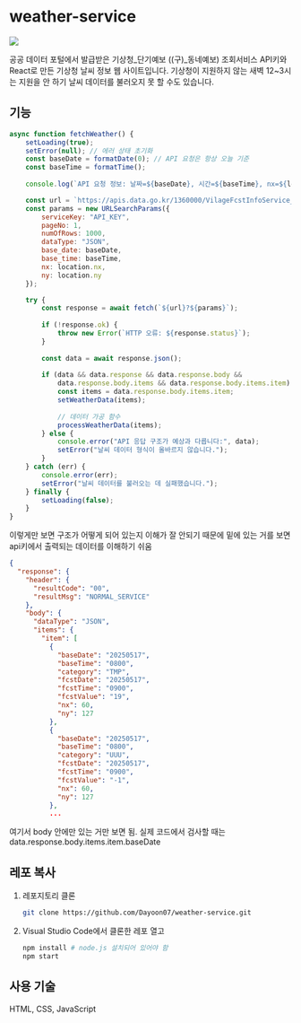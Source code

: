 # weather-service

![](https://dayoon07.github.io/weather-service/img/test.png)

공공 데이터 포털에서 발급받은 기상청_단기예보 ((구)_동네예보) 조회서비스 API키와 React로 만든 기상청 날씨 정보 웹 사이트입니다. 기상청이 지원하지 않는 새벽 12~3시는 지원을 안 하기 날씨 데이터를 불러오지 못 할 수도 있습니다.

## 기능
```js
async function fetchWeather() {
    setLoading(true);
    setError(null); // 에러 상태 초기화
    const baseDate = formatDate(0); // API 요청은 항상 오늘 기준
    const baseTime = formatTime();
    
    console.log(`API 요청 정보: 날짜=${baseDate}, 시간=${baseTime}, nx=${location.nx}, ny=${location.ny}, 선택된 날짜 오프셋=${selectedDate}`);

    const url = `https://apis.data.go.kr/1360000/VilageFcstInfoService_2.0/getVilageFcst`;
    const params = new URLSearchParams({
        serviceKey: "API_KEY",
        pageNo: 1,
        numOfRows: 1000, 
        dataType: "JSON",
        base_date: baseDate,
        base_time: baseTime,
        nx: location.nx,
        ny: location.ny
    });

    try {
        const response = await fetch(`${url}?${params}`);
        
        if (!response.ok) {
            throw new Error(`HTTP 오류: ${response.status}`);
        }
        
        const data = await response.json();
        
        if (data && data.response && data.response.body && 
            data.response.body.items && data.response.body.items.item) {
            const items = data.response.body.items.item;
            setWeatherData(items);
            
            // 데이터 가공 함수
            processWeatherData(items);
        } else {
            console.error("API 응답 구조가 예상과 다릅니다:", data);
            setError("날씨 데이터 형식이 올바르지 않습니다.");
        }
    } catch (err) {
        console.error(err);
        setError("날씨 데이터를 불러오는 데 실패했습니다.");
    } finally {
        setLoading(false);
    }
}
```

이렇게만 보면 구조가 어떻게 되어 있는지 이해가 잘 안되기 때문에 밑에 있는 거를 보면 api키에서 출력되는 데이터를 이해하기 쉬움

```json
{
  "response": {
    "header": {
      "resultCode": "00",
      "resultMsg": "NORMAL_SERVICE"
    },
    "body": {
      "dataType": "JSON",
      "items": {
        "item": [
          {
            "baseDate": "20250517",
            "baseTime": "0800",
            "category": "TMP",
            "fcstDate": "20250517",
            "fcstTime": "0900",
            "fcstValue": "19",
            "nx": 60,
            "ny": 127
          },
          {
            "baseDate": "20250517",
            "baseTime": "0800",
            "category": "UUU",
            "fcstDate": "20250517",
            "fcstTime": "0900",
            "fcstValue": "-1",
            "nx": 60,
            "ny": 127
          },
          ...
```

여기서 body 안에만 있는 거만 보면 됨. 실제 코드에서 검사할 때는 <br />
data.response.body.items.item.baseDate

## 레포 복사
1. 레포지토리 클론
    ```bash
    git clone https://github.com/Dayoon07/weather-service.git
    ```
2. Visual Studio Code에서 클론한 레포 열고
    ```bash
    npm install # node.js 설치되어 있어야 함
    npm start
    ```

## 사용 기술
HTML, CSS, JavaScript